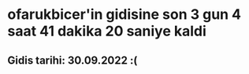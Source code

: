 # ofarukbicer'in gidisine son 3 gun 4 saat 41 dakika 20 saniye kaldi

## Gidis tarihi: 30.09.2022 :(